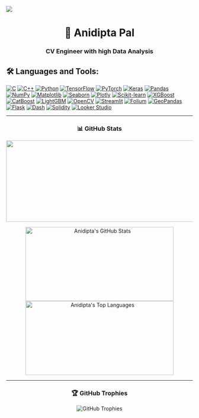<img  src="https://user-images.githubusercontent.com/74038190/225813708-98b745f2-7d22-48cf-9150-083f1b00d6c9.gif">


<h1 align="center">👋 Anidipta Pal</h1>
<h3 align="center">CV Engineer with high Data Analysis</h3>


## 🛠️ Languages and Tools:  
<p align="left">
  <a href="https://www.cprogramming.com/"><img src="https://img.shields.io/badge/C-%2300599C.svg?logo=c&logoColor=white&style=for-the-badge&theme=radical" alt="C" /></a>
  <a href="https://www.w3schools.com/cpp/"><img src="https://img.shields.io/badge/C++-%2300599C.svg?logo=cplusplus&logoColor=white&style=for-the-badge&theme=radical" alt="C++" /></a>
  <a href="https://www.python.org/"><img src="https://img.shields.io/badge/Python-%233776AB.svg?logo=python&logoColor=white&style=for-the-badge&theme=radical" alt="Python" /></a>
  <a href="https://www.tensorflow.org/"><img src="https://img.shields.io/badge/TensorFlow-%23FF6F00.svg?logo=tensorflow&logoColor=white&style=for-the-badge&theme=radical" alt="TensorFlow" /></a>
  <a href="https://pytorch.org/"><img src="https://img.shields.io/badge/PyTorch-%23EE4C2C.svg?logo=pytorch&logoColor=white&style=for-the-badge&theme=radical" alt="PyTorch" /></a>
  <a href="https://keras.io/"><img src="https://img.shields.io/badge/Keras-%23D00000.svg?logo=keras&logoColor=white&style=for-the-badge&theme=radical" alt="Keras" /></a>
  <a href="https://pandas.pydata.org/"><img src="https://img.shields.io/badge/Pandas-%23150458.svg?logo=pandas&logoColor=white&style=for-the-badge&theme=radical" alt="Pandas" /></a>
  <a href="https://numpy.org/"><img src="https://img.shields.io/badge/NumPy-%23013243.svg?logo=numpy&logoColor=white&style=for-the-badge&theme=radical" alt="NumPy" /></a>
  <a href="https://matplotlib.org/"><img src="https://img.shields.io/badge/Matplotlib-%23FFDD44.svg?logo=python&logoColor=black&style=for-the-badge&theme=radical" alt="Matplotlib" /></a>
  <a href="https://seaborn.pydata.org/"><img src="https://img.shields.io/badge/Seaborn-%236C9BD0.svg?logo=python&logoColor=white&style=for-the-badge&theme=radical" alt="Seaborn" /></a>
  <a href="https://plotly.com/"><img src="https://img.shields.io/badge/Plotly-%233F4F75.svg?logo=plotly&logoColor=white&style=for-the-badge&theme=radical" alt="Plotly" /></a>
  <a href="https://scikit-learn.org/"><img src="https://img.shields.io/badge/Scikit--Learn-%23F7931E.svg?logo=scikit-learn&logoColor=black&style=for-the-badge&theme=radical" alt="Scikit-learn" /></a>
  <a href="https://xgboost.readthedocs.io/"><img src="https://img.shields.io/badge/XGBoost-%23E74533.svg?logo=xgboost&logoColor=white&style=for-the-badge&theme=radical" alt="XGBoost" /></a>
  <a href="https://catboost.ai/"><img src="https://img.shields.io/badge/CatBoost-%23000000.svg?logo=catboost&logoColor=white&style=for-the-badge&theme=radical" alt="CatBoost" /></a>
  <a href="https://lightgbm.readthedocs.io/"><img src="https://img.shields.io/badge/LightGBM-%23DFE216.svg?logo=lightgbm&logoColor=black&style=for-the-badge&theme=radical" alt="LightGBM" /></a>
  <a href="https://opencv.org/"><img src="https://img.shields.io/badge/OpenCV-%235C3EE8.svg?logo=opencv&logoColor=white&style=for-the-badge&theme=radical" alt="OpenCV" /></a>
  <a href="https://streamlit.io/"><img src="https://img.shields.io/badge/Streamlit-%23FF4B4B.svg?logo=streamlit&logoColor=white&style=for-the-badge&theme=radical" alt="Streamlit" /></a>
  <a href="https://folium.readthedocs.io/"><img src="https://img.shields.io/badge/Folium-%2348B0F1.svg?logo=python&logoColor=white&style=for-the-badge&theme=radical" alt="Folium" /></a>
  <a href="https://geopandas.org/"><img src="https://img.shields.io/badge/GeoPandas-%234E90E5.svg?logo=python&logoColor=white&style=for-the-badge&theme=radical" alt="GeoPandas" /></a>
  <a href="https://flask.palletsprojects.com/"><img src="https://img.shields.io/badge/Flask-%23000000.svg?logo=flask&logoColor=white&style=for-the-badge&theme=radical" alt="Flask" /></a>
  <a href="https://dash.plotly.com/"><img src="https://img.shields.io/badge/Dash-%233F4F75.svg?logo=plotly&logoColor=white&style=for-the-badge&theme=radical" alt="Dash" /></a>
  <a href="https://soliditylang.org/"><img src="https://img.shields.io/badge/Solidity-%23000000.svg?logo=ethereum&logoColor=white&style=for-the-badge&theme=radical" alt="Solidity" /></a>
  <a href="https://lookerstudio.google.com/"><img src="https://img.shields.io/badge/Looker%20Studio-%233776AB.svg?logo=googleanalytics&logoColor=white&style=for-the-badge&theme=radical" alt="Looker Studio" /></a>
</p>

---

<h3 align="center">📊 GitHub Stats</h3>
<p align="center">
  <img width="800" height="220" src="https://streak-stats.demolab.com?user=Anidipta&theme=highcontrast&hide_border=true&border_radius=5&card_width=800">
</p>

<p align="center">
  <img align="center" src="https://github-readme-stats.vercel.app/api?username=Anidipta&show_icons=true&theme=dark&locale=en" alt="Anidipta's GitHub Stats" width="400" height="200"/>
  <img align="center" src="https://github-readme-stats.vercel.app/api/top-langs/?username=Anidipta&layout=compact&theme=vision-friendly-dark&include_all_commits=true&count_private=true" alt="Anidipta's Top Languages" width="400" height="200"/>
</p>

---

<h3 align="center">🏆 GitHub Trophies</h3>
<p align="center">
  <img src="https://github-profile-trophy.vercel.app/?username=Anidipta&theme=radical" alt="GitHub Trophies">
</p>


<div id="header" align="center">
  <img src="https://komarev.com/ghpvc/?username=Anidipta&style=for-the-badge&color=orange" alt=""/>
</div>


